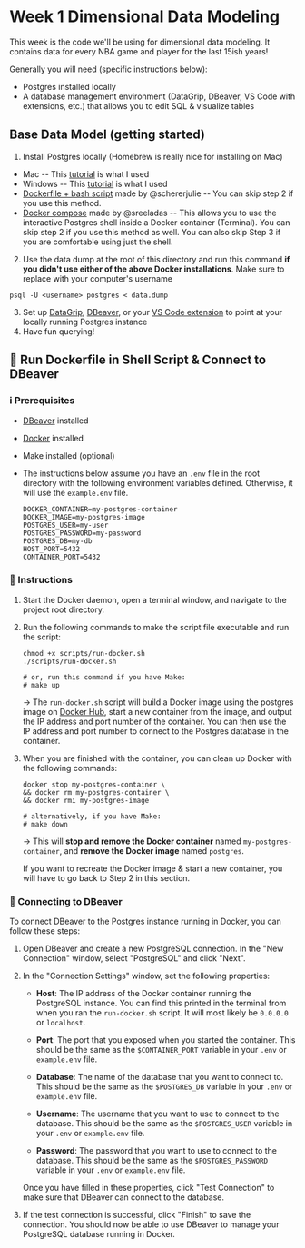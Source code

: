 # Week 1 Dimensional Data Modeling
This week is the code we'll be using for dimensional data modeling. It contains data for every NBA game and player for the last 15ish years!

Generally you will need (specific instructions below):
- Postgres installed locally
- A database management environment (DataGrip, DBeaver, VS Code with extensions, etc.) that allows you to edit SQL & visualize tables

## Base Data Model (getting started)

1. Install Postgres locally (Homebrew is really nice for installing on Mac)
-  Mac
-- This [tutorial](https://daily-dev-tips.com/posts/installing-postgresql-on-a-mac-with-homebrew/) is what I used
- Windows
-- This [tutorial](https://www.sqlshack.com/how-to-install-postgresql-on-windows/) is what I used
- [Dockerfile + bash script](#rocket-run-dockerfile-in-shell-script--connect-to-dbeaver) made by @schererjulie
-- You can skip step 2 if you use this method. 
- [Docker compose](#docker-compose-setup) made by @sreeladas
-- This allows you to use the interactive Postgres shell inside a Docker container (Terminal). You can skip step 2 if you use this method as well. You can also skip Step 3 if you are comfortable using just the shell.
2. Use the data dump at the root of this directory and run this command **if you didn't use either of the above Docker installations**. Make sure to replace <username> with your computer's username
```
psql -U <username> postgres < data.dump
```
3. Set up [DataGrip](https://www.jetbrains.com/datagrip/buy/#discounts), [DBeaver](https://dbeaver.io/download/), or your [VS Code extension](https://marketplace.visualstudio.com/items?itemName=cweijan.vscode-postgresql-client2) to point at your locally running Postgres instance
4. Have fun querying!

## :rocket: Run Dockerfile in Shell Script & Connect to DBeaver

### :information_source: Prerequisites 
* [DBeaver](https://dbeaver.io/download/) installed
* [Docker](https://docs.docker.com/get-docker/) installed
* Make installed (optional)
* The instructions below assume you have an `.env` file in the root directory with the following environment variables defined. Otherwise, it will use the `example.env` file.

    ```
    DOCKER_CONTAINER=my-postgres-container
    DOCKER_IMAGE=my-postgres-image
    POSTGRES_USER=my-user
    POSTGRES_PASSWORD=my-password
    POSTGRES_DB=my-db
    HOST_PORT=5432
    CONTAINER_PORT=5432
    ```

### :pencil: Instructions

1. Start the Docker daemon, open a terminal window, and navigate to the project root directory.

2. Run the following commands to make the script file executable and run the script:
    
    ```
    chmod +x scripts/run-docker.sh
    ./scripts/run-docker.sh

    # or, run this command if you have Make:
    # make up
    ```

    &rarr; The `run-docker.sh` script will build a Docker image using the postgres image on [Docker Hub](https://hub.docker.com/_/postgres), start a new container from the image, and output the IP address and port number of the container. You can then use the IP address and port number to connect to the Postgres database in the container.


3. When you are finished with the container, you can clean up Docker with the following commands:

    ```
    docker stop my-postgres-container \
    && docker rm my-postgres-container \
    && docker rmi my-postgres-image

    # alternatively, if you have Make:
    # make down
    ```

    &rarr; This will **stop and remove the Docker container** named `my-postgres-container`, and **remove the Docker image** named `postgres`. 

    If you want to recreate the Docker image & start a new container, you will have to go back to Step 2 in this section.

### :electric_plug: Connecting to DBeaver

To connect DBeaver to the Postgres instance running in Docker, you can follow these steps:

1. Open DBeaver and create a new PostgreSQL connection. In the "New Connection" window, select "PostgreSQL" and click "Next".

2. In the "Connection Settings" window, set the following properties:

    * **Host**: The IP address of the Docker container running the PostgreSQL instance. You can find this printed in the terminal from when you ran the `run-docker.sh` script. It will most likely be `0.0.0.0` or `localhost`.

    * **Port**: The port that you exposed when you started the container. This should be the same as the `$CONTAINER_PORT` variable in your `.env` or `example.env` file.

    * **Database**: The name of the database that you want to connect to. This should be the same as the `$POSTGRES_DB` variable in your `.env` or `example.env` file.

    * **Username**: The username that you want to use to connect to the database. This should be the same as the `$POSTGRES_USER` variable in your `.env` or `example.env` file.

    * **Password**: The password that you want to use to connect to the database. This should be the same as the `$POSTGRES_PASSWORD` variable in your `.env` or `example.env` file.

    Once you have filled in these properties, click "Test Connection" to make sure that DBeaver can connect to the database.

3. If the test connection is successful, click "Finish" to save the connection. You should now be able to use DBeaver to manage your PostgreSQL database running in Docker.

